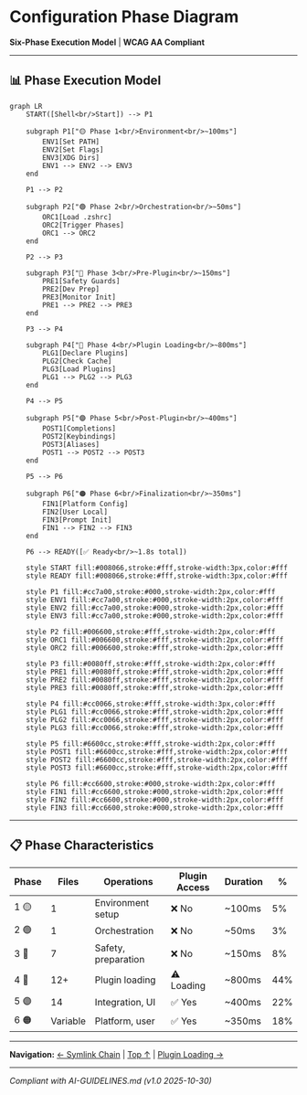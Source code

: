 # Configuration Phase Diagram

**Six-Phase Execution Model** | **WCAG AA Compliant**

---

## 📊 Phase Execution Model

```mermaid
graph LR
    START([Shell<br/>Start]) --> P1

    subgraph P1["🟡 Phase 1<br/>Environment<br/>~100ms"]
        ENV1[Set PATH]
        ENV2[Set Flags]
        ENV3[XDG Dirs]
        ENV1 --> ENV2 --> ENV3
    end

    P1 --> P2

    subgraph P2["🟢 Phase 2<br/>Orchestration<br/>~50ms"]
        ORC1[Load .zshrc]
        ORC2[Trigger Phases]
        ORC1 --> ORC2
    end

    P2 --> P3

    subgraph P3["🔵 Phase 3<br/>Pre-Plugin<br/>~150ms"]
        PRE1[Safety Guards]
        PRE2[Dev Prep]
        PRE3[Monitor Init]
        PRE1 --> PRE2 --> PRE3
    end

    P3 --> P4

    subgraph P4["🔴 Phase 4<br/>Plugin Loading<br/>~800ms"]
        PLG1[Declare Plugins]
        PLG2[Check Cache]
        PLG3[Load Plugins]
        PLG1 --> PLG2 --> PLG3
    end

    P4 --> P5

    subgraph P5["🟣 Phase 5<br/>Post-Plugin<br/>~400ms"]
        POST1[Completions]
        POST2[Keybindings]
        POST3[Aliases]
        POST1 --> POST2 --> POST3
    end

    P5 --> P6

    subgraph P6["🟠 Phase 6<br/>Finalization<br/>~350ms"]
        FIN1[Platform Config]
        FIN2[User Local]
        FIN3[Prompt Init]
        FIN1 --> FIN2 --> FIN3
    end

    P6 --> READY([✅ Ready<br/>~1.8s total])

    style START fill:#008066,stroke:#fff,stroke-width:3px,color:#fff
    style READY fill:#008066,stroke:#fff,stroke-width:3px,color:#fff

    style P1 fill:#cc7a00,stroke:#000,stroke-width:2px,color:#fff
    style ENV1 fill:#cc7a00,stroke:#000,stroke-width:2px,color:#fff
    style ENV2 fill:#cc7a00,stroke:#000,stroke-width:2px,color:#fff
    style ENV3 fill:#cc7a00,stroke:#000,stroke-width:2px,color:#fff

    style P2 fill:#006600,stroke:#fff,stroke-width:2px,color:#fff
    style ORC1 fill:#006600,stroke:#fff,stroke-width:2px,color:#fff
    style ORC2 fill:#006600,stroke:#fff,stroke-width:2px,color:#fff

    style P3 fill:#0080ff,stroke:#fff,stroke-width:2px,color:#fff
    style PRE1 fill:#0080ff,stroke:#fff,stroke-width:2px,color:#fff
    style PRE2 fill:#0080ff,stroke:#fff,stroke-width:2px,color:#fff
    style PRE3 fill:#0080ff,stroke:#fff,stroke-width:2px,color:#fff

    style P4 fill:#cc0066,stroke:#fff,stroke-width:3px,color:#fff
    style PLG1 fill:#cc0066,stroke:#fff,stroke-width:2px,color:#fff
    style PLG2 fill:#cc0066,stroke:#fff,stroke-width:2px,color:#fff
    style PLG3 fill:#cc0066,stroke:#fff,stroke-width:2px,color:#fff

    style P5 fill:#6600cc,stroke:#fff,stroke-width:2px,color:#fff
    style POST1 fill:#6600cc,stroke:#fff,stroke-width:2px,color:#fff
    style POST2 fill:#6600cc,stroke:#fff,stroke-width:2px,color:#fff
    style POST3 fill:#6600cc,stroke:#fff,stroke-width:2px,color:#fff

    style P6 fill:#cc6600,stroke:#000,stroke-width:2px,color:#fff
    style FIN1 fill:#cc6600,stroke:#000,stroke-width:2px,color:#fff
    style FIN2 fill:#cc6600,stroke:#000,stroke-width:2px,color:#fff
    style FIN3 fill:#cc6600,stroke:#000,stroke-width:2px,color:#fff

```

---

## 📋 Phase Characteristics

| Phase | Files | Operations | Plugin Access | Duration | % |
|-------|-------|------------|---------------|----------|---|
| 1 🟡 | 1 | Environment setup | ❌ No | ~100ms | 5% |
| 2 🟢 | 1 | Orchestration | ❌ No | ~50ms | 3% |
| 3 🔵 | 7 | Safety, preparation | ❌ No | ~150ms | 8% |
| 4 🔴 | 12+ | Plugin loading | ⚠️ Loading | ~800ms | 44% |
| 5 🟣 | 14 | Integration, UI | ✅ Yes | ~400ms | 22% |
| 6 🟠 | Variable | Platform, user | ✅ Yes | ~350ms | 18% |

---

**Navigation:** [← Symlink Chain](030-symlink-chain.md) | [Top ↑](#phase-diagram) | [Plugin Loading →](050-plugin-loading.md)

---

*Compliant with AI-GUIDELINES.md (v1.0 2025-10-30)*
